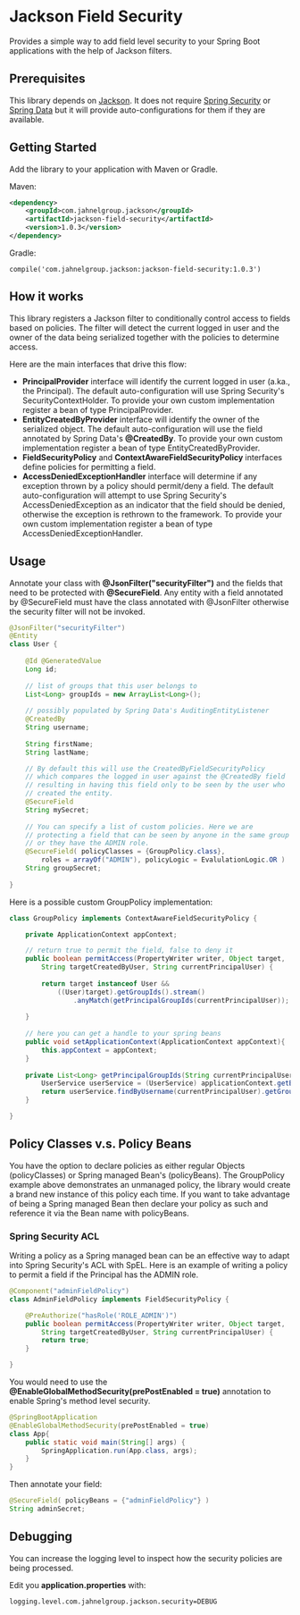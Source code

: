 # Jackson Field Security

Provides a simple way to add field level security to your Spring Boot applications with the help of Jackson filters.

## Prerequisites

This library depends on [Jackson](https://github.com/FasterXML/jackson). It does not require [Spring Security](https://github.com/spring-projects/spring-security) or [Spring Data](https://github.com/spring-projects/spring-data-commons) but it will provide auto-configurations for them if they are available.  

## Getting Started

Add the library to your application with Maven or Gradle.

Maven:
```xml
<dependency>
    <groupId>com.jahnelgroup.jackson</groupId>
    <artifactId>jackson-field-security</artifactId>
    <version>1.0.3</version>
</dependency>
```

Gradle:

```
compile('com.jahnelgroup.jackson:jackson-field-security:1.0.3')
```

## How it works

This library registers a Jackson filter to conditionally control access to fields based on policies. The filter will detect the current logged in user and the owner of the data being serialized together with the policies to determine access. 

Here are the main interfaces that drive this flow:

* **PrincipalProvider** interface will identify the current logged in user (a.ka., the Principal). The default auto-configuration will use Spring Security's SecurityContextHolder. To provide your own custom implementation register a bean of type PrincipalProvider. 
* **EntityCreatedByProvider** interface will identify the owner of the serialized object. The default auto-configuration will use the field annotated by Spring Data's **@CreatedBy**. To provide your own custom implementation register a bean of type EntityCreatedByProvider.
* **FieldSecurityPolicy** and **ContextAwareFieldSecurityPolicy** interfaces define policies for permitting a field.  
* **AccessDeniedExceptionHandler** interface will determine if any exception thrown by a policy should permit/deny a field. The default auto-configuration will attempt to use Spring Security's AccessDeniedException as an indicator that the field should be denied, otherwise the exception is rethrown to the framework. To provide your own custom implementation register a bean of type AccessDeniedExceptionHandler.

## Usage

Annotate your class with **@JsonFilter("securityFilter")** and the fields that need to be protected with **@SecureField**. Any entity with a field annotated by @SecureField must have the class annotated with @JsonFilter otherwise the security filter will not be invoked.

```java
@JsonFilter("securityFilter")
@Entity
class User {
    
    @Id @GeneratedValue
    Long id;
    
    // list of groups that this user belongs to 
    List<Long> groupIds = new ArrayList<Long>();
    
    // possibly populated by Spring Data's AuditingEntityListener
    @CreatedBy
    String username;
    
    String firstName;
    String lastName;

    // By default this will use the CreatedByFieldSecurityPolicy
    // which compares the logged in user against the @CreatedBy field
    // resulting in having this field only to be seen by the user who 
    // created the entity. 
    @SecureField        
    String mySecret;
    
    // You can specify a list of custom policies. Here we are 
    // protecting a field that can be seen by anyone in the same group
    // or they have the ADMIN role. 
    @SecureField( policyClasses = {GroupPolicy.class},
        roles = arrayOf("ADMIN"), policyLogic = EvalulationLogic.OR )     
    String groupSecret;    
    
}
```

Here is a possible custom GroupPolicy implementation:

```java
class GroupPolicy implements ContextAwareFieldSecurityPolicy {

    private ApplicationContext appContext;

    // return true to permit the field, false to deny it
    public boolean permitAccess(PropertyWriter writer, Object target, 
        String targetCreatedByUser, String currentPrincipalUser) {
        
        return target instanceof User && 
            ((User)target).getGroupIds().stream()
                .anyMatch(getPrincipalGroupIds(currentPrincipalUser));
       
    }
         
    // here you can get a handle to your spring beans
    public void setApplicationContext(ApplicationContext appContext){
        this.appContext = appContext;   
    }
    
    private List<Long> getPrincipalGroupIds(String currentPrincipalUser){
        UserService userService = (UserService) applicationContext.getBean("userService");
        return userService.findByUsername(currentPrincipalUser).getGroupIds();
    }

}
```

## Policy Classes v.s. Policy Beans

You have the option to declare policies as either regular Objects (policyClasses) or Spring managed Bean's (policyBeans). The GroupPolicy example above demonstrates an unmanaged policy, the library would create a brand new instance of this policy each time. If you want to take advantage of being a Spring managed Bean then declare your policy as such and reference it via the Bean name with policyBeans. 
 
### Spring Security ACL

Writing a policy as a Spring managed bean can be an effective way to adapt into Spring Security's ACL with SpEL. Here is an example of writing a policy to permit a field if the Principal has the ADMIN role. 

```java
@Component("adminFieldPolicy")
class AdminFieldPolicy implements FieldSecurityPolicy {

    @PreAuthorize("hasRole('ROLE_ADMIN')")
    public boolean permitAccess(PropertyWriter writer, Object target, 
        String targetCreatedByUser, String currentPrincipalUser) {
        return true;
    }

}
```

You would need to use the **@EnableGlobalMethodSecurity(prePostEnabled = true)** annotation to enable Spring's method level security.

```java
@SpringBootApplication
@EnableGlobalMethodSecurity(prePostEnabled = true)
class App{
    public static void main(String[] args) {
        SpringApplication.run(App.class, args);
    }
}
``` 

Then annotate your field:

```java
@SecureField( policyBeans = {"adminFieldPolicy"} ) 
String adminSecret;
```
 
## Debugging

You can increase the logging level to inspect how the security policies are being processed.

Edit you **application.properties** with:
```
logging.level.com.jahnelgroup.jackson.security=DEBUG
```
